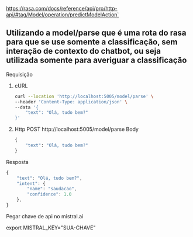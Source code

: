 https://rasa.com/docs/reference/api/pro/http-api/#tag/Model/operation/predictModelAction`

## Utilizando a model/parse que é uma rota do rasa para que se use somente a classificação, sem interação de contexto do chatbot, ou seja utilizada somente para averiguar a classificação
Requisição


1. 
    cURL
    ```bash
    curl --location 'http://localhost:5005/model/parse' \
    --header 'Content-Type: application/json' \
    --data '{
        "text": "Olá, tudo bem?"
    }'

    ```

2. Http
    POST http://localhost:5005/model/parse
    Body
    ```python
    {
        "text": "Olá, tudo bem?"
    }
    ```

Resposta
```javascript
{
    "text": "Olá, tudo bem?",
    "intent": {
        "name": "saudacao",
        "confidence": 1.0
    },
}
```


Pegar chave de api no mistral.ai

export MISTRAL_KEY="SUA-CHAVE"